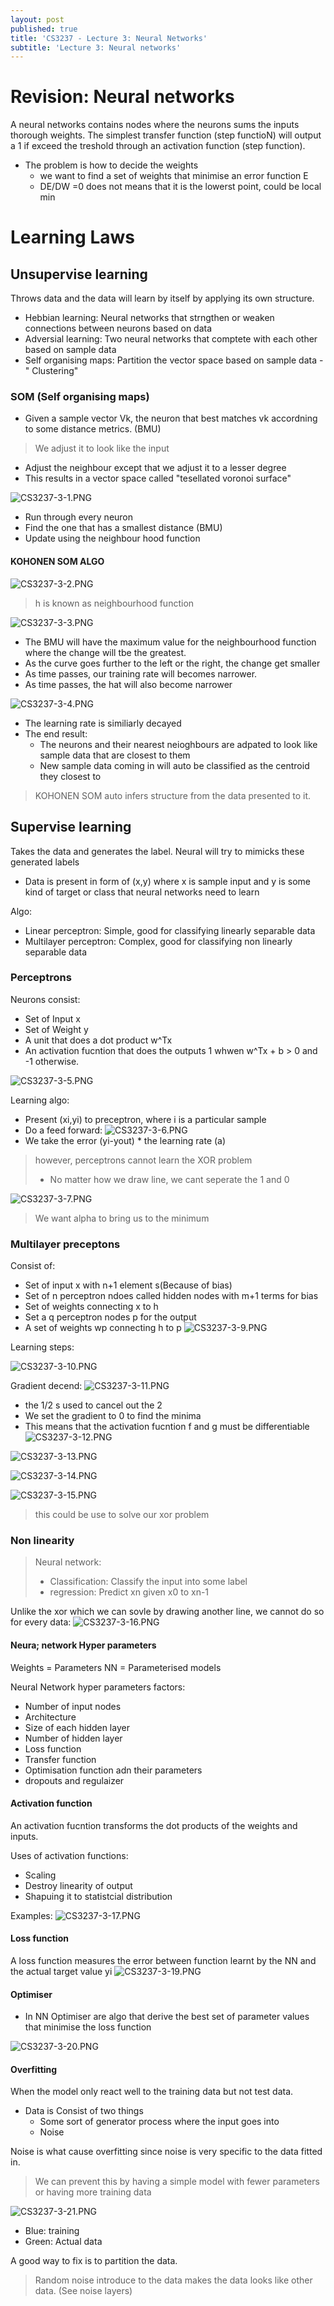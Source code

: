 ```yaml
---
layout: post
published: true
title: 'CS3237 - Lecture 3: Neural Networks'
subtitle: 'Lecture 3: Neural networks'
---
```

# Revision: Neural networks
A neural networks contains nodes where the neurons sums the inputs thorough weights. The simplest transfer function (step functioN) will output a 1 if exceed the treshold through an activation function (step function). 

- The problem is how to decide the weights
	- we want to find a set of weights that minimise an error function E
    - DE/DW =0 does not means that it is the lowerst point, could be local min
    
# Learning Laws

## Unsupervise learning
Throws data and the data will learn by itself by applying its own structure. 
- Hebbian learning: Neural networks that strngthen or weaken connections between neurons based on data
- Adversial learning: Two neural networks that comptete with each other based on sample data
- Self organising maps: Partition the vector space based on sample data - " Clustering"


### SOM (Self organising maps)
- Given a sample vector Vk, the neuron that best matches vk accordning to some distance metrics. (BMU)
> We adjust it to look like the input
- Adjust the neighbour except that we adjust it to a lesser degree
- This results in a vector space called "tesellated voronoi surface"

![CS3237-3-1.PNG]({{site.baseurl}}/img/CS3237-3-1.PNG)


- Run through every neuron
- Find the one that has a smallest distance (BMU)
- Update using the neighbour hood function

#### KOHONEN SOM ALGO
![CS3237-3-2.PNG]({{site.baseurl}}/img/CS3237-3-2.PNG)


> h is known as neighbourhood function

![CS3237-3-3.PNG]({{site.baseurl}}/img/CS3237-3-3.PNG)

- The BMU will have the maximum value for the neighbourhood function where the change will tbe the greatest. 
- As the curve goes further to the left or the right, the change get smaller 
- As time passes, our training rate will becomes narrower. 
- As time passes, the hat will also become narrower

![CS3237-3-4.PNG]({{site.baseurl}}/img/CS3237-3-4.PNG)


- The learning rate is similiarly decayed
- The end result:
	- The neurons and their nearest neioghbours are adpated to look like sample data that are closest to them
    - New sample data coming in will auto be classified as the centroid they closest to
    
> KOHONEN SOM auto infers structure from the data presented to it.


## Supervise learning
Takes the data and generates the label. Neural will try to mimicks these generated labels

- Data is present in form of (x,y) where x is sample input and y is some kind of target or class that neural networks need to learn

Algo:
- Linear perceptron: Simple, good for classifying linearly separable data
- Multilayer perceptron: Complex, good for classifying non linearly separable data


### Perceptrons
Neurons consist:
- Set of Input x
- Set of Weight y
- A unit that does a dot product w^Tx
- An activation fucntion that does the outputs 1 whwen w^Tx + b > 0 and -1 otherwise.

![CS3237-3-5.PNG]({{site.baseurl}}/img/CS3237-3-5.PNG)


Learning algo: 
- Present (xi,yi) to preceptron, where i is a particular sample
- Do a feed forward:
![CS3237-3-6.PNG]({{site.baseurl}}/img/CS3237-3-6.PNG)
- We take the error (yi-yout) * the learning rate (a) 

> however, perceptrons cannot learn the XOR problem
> - No matter how we draw line, we cant seperate the 1 and 0

![CS3237-3-7.PNG]({{site.baseurl}}/img/CS3237-3-7.PNG)

> We want alpha to bring us to the minimum


### Multilayer preceptons

Consist of:
- Set of input x with n+1 element s(Because of bias)
- Set of n perceptron ndoes called hidden nodes with m+1 terms for bias
- Set of weights connecting x to h
- Set a q perceptron nodes p for the output
- A set of weights wp connecting h to p
![CS3237-3-9.PNG]({{site.baseurl}}/img/CS3237-3-9.PNG)

Learning steps:

![CS3237-3-10.PNG]({{site.baseurl}}/img/CS3237-3-10.PNG)

Gradient decend:
![CS3237-3-11.PNG]({{site.baseurl}}/img/CS3237-3-11.PNG)

- the 1/2 s used to cancel out the 2
- We set the gradient to 0 to find the minima
- This means that the activation fucntion f and g must be differentiable
![CS3237-3-12.PNG]({{site.baseurl}}/img/CS3237-3-12.PNG)


![CS3237-3-13.PNG]({{site.baseurl}}/img/CS3237-3-13.PNG)

![CS3237-3-14.PNG]({{site.baseurl}}/img/CS3237-3-14.PNG)

![CS3237-3-15.PNG]({{site.baseurl}}/img/CS3237-3-15.PNG)
> this could be use to solve our xor problem

### Non linearity

> Neural network:
> - Classification: Classify the input into some label
> - regression: Predict xn given x0 to xn-1  

Unlike the xor which we can sovle by drawing another line, we cannot do so for every data:
![CS3237-3-16.PNG]({{site.baseurl}}/img/CS3237-3-16.PNG)


#### Neura; network Hyper parameters
Weights = Parameters
NN = Parameterised models



Neural Network hyper parameters factors:
- Number of input nodes
- Architecture
- Size of each hidden layer
- Number of hidden layer
- Loss function
- Transfer function
- Optimisation function adn their parameters
- dropouts and regulaizer
#### Activation function
An activation fucntion transforms the dot products of the weights and inputs.

Uses of activation functions:
- Scaling
- Destroy linearity of output
- Shapuing it to statistcial distribution


Examples:
![CS3237-3-17.PNG]({{site.baseurl}}/img/CS3237-3-17.PNG)


#### Loss function
A loss function measures the error between function learnt by the NN and the actual target value yi
![CS3237-3-19.PNG]({{site.baseurl}}/img/CS3237-3-19.PNG)


#### Optimiser

- In NN Optimiser are algo that derive the best set of parameter values that minimise the loss function

![CS3237-3-20.PNG]({{site.baseurl}}/img/CS3237-3-20.PNG)

#### Overfitting
When the model only react well to the training data but not test data.

- Data is Consist of two things
	- Some sort of generator process where the input goes into
    - Noise

Noise is what cause overfitting since noise is very specific to the data fitted in.


> We can prevent this by having a simple model with fewer parameters or having more training data

![CS3237-3-21.PNG]({{site.baseurl}}/img/CS3237-3-21.PNG)
- Blue: training
- Green: Actual data

A good way to fix is to partition the data.

> Random noise introduce to the data makes the data looks like other data. (See noise layers)



